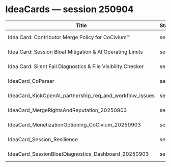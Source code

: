 <!-- status: stub; target: 150+ words -->
<!-- status: stub; target: 150+ words -->
<!-- status: stub; target: 150+ words -->
<!-- status: stub; target: 150+ words -->
<!-- status: stub; target: 150+ words -->
<!-- status: stub; target: 150+ words -->
<!-- status: stub; target: 150+ words -->
# IdeaCards — session 250904

| Title | Status | Priority | Tags | Created | File |
|---|---|---|---|---|---|
| Idea Card: Contributor Merge Policy for CoCivium™ | seed | normal |  | 2025-09-04 | $rel |
| Idea Card: Session Bloat Mitigation & AI Operating Limits | seed | normal |  | 2025-09-04 | $rel |
| Idea Card: Silent Fail Diagnostics & File Visibility Checker | seed | normal |  | 2025-09-04 | $rel |
| IdeaCard_CoParser | seed | normal |  | 2025-09-04 | $rel |
| IdeaCard_KickOpenAI_partnership_req_and_workflow_issues | seed | normal |  | 2025-09-04 | $rel |
| IdeaCard_MergeRightsAndReputation_20250903 | seed | normal |  | 2025-09-04 | $rel |
| IdeaCard_MonetizationOptioning_CoCivium_20250903 | seed | normal |  | 2025-09-04 | $rel |
| IdeaCard_Session_Resilience | seed | normal |  | 2025-09-04 | $rel |
| IdeaCard_SessionBloatDiagnostics_Dashboard_20250903 | seed | normal |  | 2025-09-04 | $rel |








